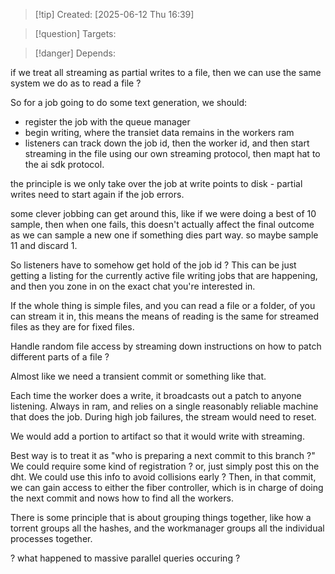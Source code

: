
>[!tip] Created: [2025-06-12 Thu 16:39]

>[!question] Targets: 

>[!danger] Depends: 

if we treat all streaming as partial writes to a file, then we can use the same system we do as to read a file ?

So for a job going to do some text generation, we should:
- register the job with the queue manager
- begin writing, where the transiet data remains in the workers ram
- listeners can track down the job id, then the worker id, and then start streaming in the file using our own streaming protocol, then mapt hat to the ai sdk protocol.

the principle is we only take over the job at write points to disk - partial writes need to start again if the job errors.

some clever jobbing can get around this, like if we were doing a best of 10 sample, then when one fails, this doesn't actually affect the final outcome as we can sample a new one if something dies part way.  so maybe sample 11 and discard 1.

So listeners have to somehow get hold of the job id ?
This can be just getting a listing for the currently active file writing jobs that are happening, and then you zone in on the exact chat you're interested in.

If the whole thing is simple files, and you can read a file or a folder, of you can stream it in, this means the means of reading is the same for streamed files as they are for fixed files.

Handle random file access by streaming down instructions on how to patch different parts of a file ?

Almost like we need a transient commit or something like that.

Each time the worker does a write, it broadcasts out a patch to anyone listening.
Always in ram, and relies on a single reasonably reliable machine that does the job.
During high job failures, the stream would need to reset.

We would add a portion to artifact so that it would write with streaming.

Best way is to treat it as "who is preparing a next commit to this branch ?"  
We could require some kind of registration ? or, just simply post this on the dht.
We could use this info to avoid collisions early ?
Then, in that commit, we can gain access to either the fiber controller, which is in charge of doing the next commit and nows how to find all the workers.


There is some principle that is about grouping things together, like how a torrent groups all the hashes, and the workmanager groups all the individual processes together.

? what happened to massive parallel queries occuring ?